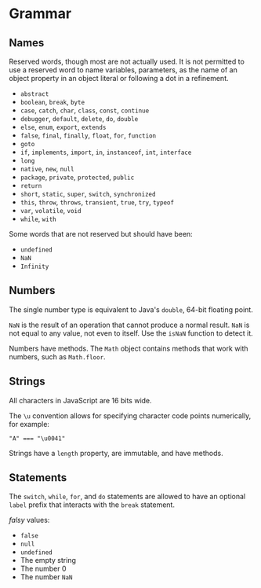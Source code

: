 Grammar
=======

Names
-----

Reserved words, though most are not actually used.
It is not permitted to use a reserved word to name variables, parameters,
as the name of an object property in an object literal or following a dot in a refinement.

- `abstract`
- `boolean`, `break`, `byte`
- `case`, `catch`, `char`, `class`, `const`, `continue`
- `debugger`, `default`, `delete`, `do`, `double`
- `else`, `enum`, `export`, `extends`
- `false`, `final`, `finally`, `float`, `for`, `function`
- `goto`
- `if`, `implements`, `import`, `in`, `instanceof`, `int`, `interface`
- `long`
- `native`, `new`, `null`
- `package`, `private`, `protected`, `public`
- `return`
- `short`, `static`, `super`, `switch`, `synchronized`
- `this`, `throw`, `throws`, `transient`, `true`, `try`, `typeof`
- `var`, `volatile`, `void`
- `while`, `with`

Some words that are not reserved but should have been:

- `undefined`
- `NaN`
- `Infinity`

Numbers
-------

The single number type is equivalent to Java's `double`, 64-bit floating point.

`NaN` is the result of an operation that cannot produce a normal result.
`NaN` is not equal to any value, not even to itself.
Use the `isNaN` function to detect it.

Numbers have methods. The `Math` object contains methods that work with numbers, such as `Math.floor`.

Strings
-------

All characters in JavaScript are 16 bits wide.

The `\u` convention allows for specifying character code points numerically, for example:

    "A" === "\u0041"
    
Strings have a `length` property, are immutable, and have methods.

Statements
----------

The `switch`, `while`, `for`, and `do` statements are allowed to have
an optional `label` prefix that interacts with the `break` statement.

*falsy* values:

- `false`
- `null`
- `undefined`
- The empty string
- The number 0
- The number `NaN`

